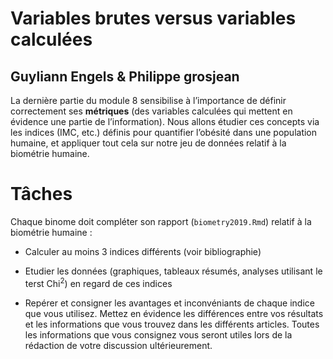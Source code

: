 
<!-- indices.md is generated from indices.Rmd. Please edit that file -->

# Variables brutes versus variables calculées

## Guyliann Engels & Philippe grosjean

La dernière partie du module 8 sensibilise à l’importance de définir
correctement ses **métriques** (des variables calculées qui mettent en
évidence une partie de l’information). Nous allons étudier ces concepts
via les indices (IMC, etc.) définis pour quantifier l’obésité dans une
population humaine, et appliquer tout cela sur notre jeu de données
relatif à la biométrie humaine.

# Tâches

Chaque binome doit compléter son rapport (`biometry2019.Rmd`) relatif à
la biométrie humaine :

  - Calculer au moins 3 indices différents (voir bibliographie)

  - Etudier les données (graphiques, tableaux résumés, analyses
    utilisant le terst Chi<sup>2</sup>) en regard de ces indices

  - Repérer et consigner les avantages et inconvéniants de chaque indice
    que vous utilisez. Mettez en évidence les différences entre vos
    résultats et les informations que vous trouvez dans les différents
    articles. Toutes les informations que vous consignez vous seront
    utiles lors de la rédaction de votre discussion ultérieurement.
